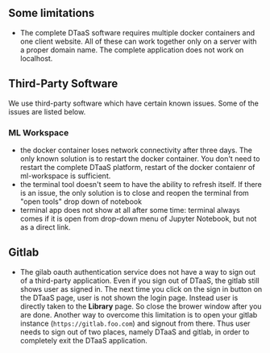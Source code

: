 
## Some limitations

* The complete DTaaS software requires multiple docker containers and one client website. All of these can work together only on a server with a proper domain name. The complete application does not work on localhost.

## Third-Party Software

We use third-party software which have certain known issues. Some of the issues are listed below.

### ML Workspace

- the docker container loses network connectivity after three days. The only known solution is to restart the docker container. You don't need to restart the complete DTaaS platform, restart of the docker contaienr of ml-workspace is sufficient.
- the terminal tool doesn't seem to have the ability to refresh itself. If there is an issue, the only solution is to close and reopen the terminal from "open tools" drop down of notebook
- terminal app does not show at all after some time: terminal always comes if it is open from drop-down menu of Jupyter Notebook, but not as a direct link.

## Gitlab

- The gilab oauth authentication service does not have a way to sign out of a third-party application. Even if you sign out of DTaaS, the gitlab still shows user as signed in. The next time you click on the sign in button on the DTaaS page, user is not shown the login page. Instead user is directly taken to the **Library** page. So close the brower window after you are done. Another way to overcome this limitation is to open your gitlab instance (`https://gitlab.foo.com`) and signout from there. Thus user needs to sign out of two places, namely DTaaS and gitlab, in order to completely exit the DTaaS application.
